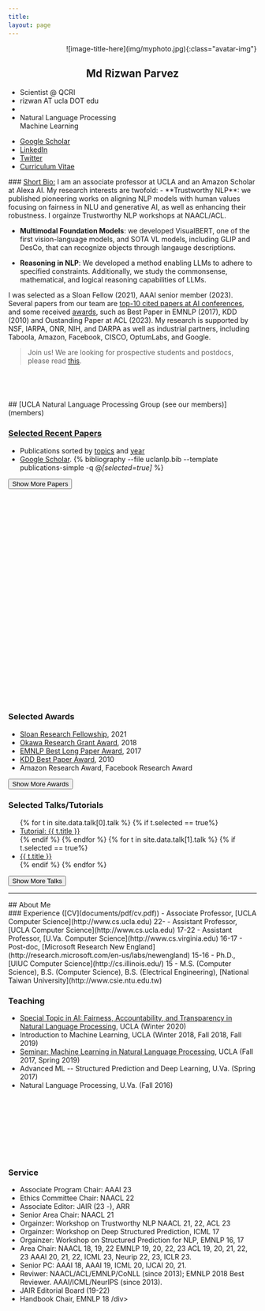 ```yaml
---
title:
layout: page
---
```


<div class="jumbotron profile" id="main-profile">
<div class="container">
<div class="col-md-3" align="right" markdown="1">
![image-title-here](img/myphoto.jpg){:class="avatar-img"}
</div>
<div class="col-md-9">
<h2 align="center"> Md Rizwan Parvez </h2>
<div class="col-md-7 col-md-offset-1" markdown="1" id="main-profile">
  <ul>
  <li><a href="">
  <span class="fa-stack fa-lg">
    <i class="fa fa-circle fa-stack-2x"></i>
    <i class="fa fa-university fa-stack-1x fa-inverse"></i>
  </span>
  </a> <span id="smallbox"> Scientist @ QCRI 
  <!-- <br> Amazon Scholar at @ Alexa AI  -->
  </span></li>
  <li><a href="mailto:{{ site.author.email }}" title="Email me">
  <span class="fa-stack fa-lg">
    <i class="fa fa-circle fa-stack-2x"></i>
    <i class="fa fa-envelope fa-stack-1x fa-inverse"></i>
  </span>
  </a> rizwan AT ucla DOT edu </li>
  <li><a href="">
  <span class="fa-stack fa-lg">
    <i class="fa fa-circle fa-stack-2x"></i>
    <i class="fa fa-location-arrow fa-stack-1x fa-inverse"></i>
  </span> </a> </li>
  <li><a href="">
  <span class="fa-stack fa-lg">
    <i class="fa fa-circle fa-stack-2x"></i>
    <i class="fa fa-hashtag fa-stack-1x fa-inverse"></i>
  </span> </a> <span id="smallbox">Natural Language Processing<br> Machine Learning</span></li>
  </ul>
</div>
<div class="col-md-4" markdown="1" id="main-profile">
<ul>
 <li><a href="https://scholar.google.com/citations?hl=en&user=fqDBtzYAAAAJ" markdown="1">
  <span class="fa-stack fa-lg">
    <i class="fa fa-circle fa-stack-2x"></i>
    <i class="fa fa-graduation-cap fa-stack-1x fa-inverse"></i>
  </span> Google Scholar </a><a href="https://scholar.google.com/citations?user=KhC8rtcAAAAJ&hl=en">
  <i class="fa fa-rss"></i>
  </a>
  </li>
  <li><a href="https://www.youtube.com/channel/UCN7nI4vDPLhnDVTXse5Vjyw" markdown="1">
  <span class="fa-stack fa-lg">
    <i class="fa fa-circle fa-stack-2x"></i>
    <i class="fa fa-linkedin-square  fa-stack-1x fa-inverse"></i>
  </span> LinkedIn</a>
  </li>
  <li><a href="https://www.linkedin.com/in/rizwanparvez" markdown="1">
  <span class="fa-stack fa-lg">
    <i class="fa fa-circle fa-stack-2x"></i>
    <i class="fa fa-twitter fa-stack-1x fa-inverse"></i>
  </span> Twitter</a>
  </li>
 <li><a href="https://rizwan09.github.io/files/cv_md_rizwan_parvez.pdf" markdown="1">
  <span class="fa-stack fa-lg">
    <i class="fa fa-circle fa-stack-2x"></i>
    <i class="fa fa-id-badge fa-stack-1x fa-inverse"></i>
  </span> Curriculum Vitae</a>
  </li>

</ul>
</div>
</div>
</div>
</div>
<div class="row">

<div class="pre-scrollable" markdown="1" style="height:450px; max-height:500px;">
### <a href="members"><i class="fa fa-bullhorn"></i>  Short Bio:</a> 
I am an associate professor at UCLA and an Amazon Scholar at Alexa AI. My research interests are twofold:
- **Trustworthy NLP**: we published pioneering works on aligning NLP models with human values focusing on fairness in NLU and generative AI, as well as enhancing their robustness. I orgainze Trustworthy NLP workshops at NAACL/ACL.

- **Multimodal Foundation Models**: we developed VisualBERT, one of the first vision-language models, and SOTA VL models, including GLIP and DesCo, that can recognize objects through langauge descriptions.

- **Reasoning in NLP**: We developed a method enabling LLMs to adhere to specified constraints. Additionally, we study the commonsense, mathematical, and logical reasoning capabilities of LLMs.

I was selected as a Sloan Fellow (2021), AAAI senior member (2023).
Several papers from our team are [top-10 cited papers at AI conferences](awards/index.html#top10), and some received [awards](awards/index.html#paper),
such as Best Paper in EMNLP (2017), KDD (2010) and Oustanding Paper at ACL (2023).
My research is supported by NSF, IARPA, ONR, NIH, and DARPA as well as industrial partners, including Taboola, Amazon, Facebook, CISCO, OptumLabs, and Google.

> Join us! We are looking for prospective students and postdocs, please read [this](application/).

</div>

<!--
<div class="col-md-6" markdown="1" id="main-profile">
<div class="pre-scrollable" markdown="1" style="height:400px; max-height:400px;">

### <i class="fa fa-plane"></i> Upcoming Travel
<ul>
{% for t in site.data.news[0].news %}
{% capture nowunix %}{{'now' | date: '%s'}}{% endcapture %}
{% capture traveltime %}{{t.end | date: '%s'}}{% endcapture %}
{% if traveltime > nowunix %}
{% if t.start %}
<li> {{ t.start }} -- {{ t.end }}:  <a href="{{ t.url | relative_url }}">{{ t.title }}</a> </li>
{% else %}
<li> {{ t.end }}:  <a href="{{ t.url | relative_url }}">{{ t.title }}</a> </li>
{% endif %}
{% endif %}
{% endfor %}
</ul>
### <i class="fa fa-newspaper-o"></i> Recent News
{% for d in site.data.news[1].news %}
<h4>{{ d.date | date: '%b %Y' }}</h4>
<ul>
{% for t in d.items %}
 <li> {{ t.desc | markdownify | remove: '<p>' | remove: '</p>'}} </li>
{% endfor %}
</ul>
{% endfor %}
</div>
<div class="col-12 text-center">
<button class="see-more">Scroll down to see more</button>
</div>

</div>
<div class="col-md-6" markdown="1" id="main-profile">
<div class="pre-scrollable" markdown="1" style="height:400px; max-height:400px;">
<h2> News </h2>
<a href="https://twitter.com/kaiwei_chang?ref_src=twsrc%5Etfw" class="twitter-follow-button" data-show-count="false">Follow @kaiwei_chang</a><script async src="https://platform.twitter.com/widgets.js" charset="utf-8"></script>


{% assign posts = paginator.posts | default: site.posts %}
<div class="posts-list">
<ul>
  {% for post in posts %}
<li>
 <a  href="{{ post.url | relative_url }}">	{{ post.title }} </a> </li>
  {% endfor %}
</ul>
</div>

{% if paginator.total_pages > 1 %}
<ul class="pagination main-pager">
  {% if paginator.previous_page %}
  <li class="page-item previous">
    <a class="page-link" href="{{ paginator.previous_page_path | relative_url }}">&larr; Newer Posts</a>
  </li>
  {% endif %}
  {% if paginator.next_page %}
  <li class="page-item next">
    <a class="page-link" href="{{ paginator.next_page_path | relative_url }}">Older Posts &rarr;</a>
  </li>
  {% endif %}
</ul>
{% endif %}


</div>

</div>
</div>
<hr/>

!-->
<div class="row" markdown="1">
## [UCLA Natural Language Processing Group (see our members)](members)

<div class="col-md-6" markdown="1" id="main-profile">
<div class="pre-scrollable" markdown="1" style="height:550px; max-height:550px;">

### <i class="fa fa-book"></i> [Selected Recent Papers]({{site.baseurl}}/publications_area)

- Publications sorted by [topics](publications_area/) and [year](publications/)
- [Google Scholar](http://scholar.google.com/citations?user=fqDBtzYAAAAJ&hl=en).
{% bibliography  --file uclanlp.bib --template publications-simple -q @*[selected=true]*  %}
<div class="col-12 text-center">
<a href="publications">
<button class="see-more">Show More Papers</button>
</a>
</div>
</div>
</div>
<div class="col-md-6" markdown="1" id="main-profile">

### <i class="fa fa-trophy"></i> Selected Awards

- [Sloan Research Fellowship](https://sloan.org/fellowships/), 2021
- [Okawa Research Grant Award](http://www.okawa-foundation.or.jp/en/activities/research_grant/list_2018.html), 2018
- [EMNLP Best Long Paper Award](bibliography/zhao2017men), 2017
- [KDD Best Paper Award](http://www.kdd2010.com/awards.shtml), 2010
- Amazon Research Award, Facebook Research Award
<div class="col-12 text-center">
<a href="awards">
<button class="see-more">Show More Awards</button>
</a>
</div>

### <i class="fa fa-microphone"></i> Selected Talks/Tutorials

<ul>
{% for t in site.data.talk[0].talk %}
{% if t.selected == true%}
 <li> <a href="{{ t.url | relative_url }}">Tutorial: {{ t.title }} </a> </li>
{% endif %}
{% endfor %}
{% for t in site.data.talk[1].talk %}
{% if t.selected == true%}
 <li> <a href="{{ t.url | relative_url }}">{{ t.title }} </a> </li>
{% endif %}
{% endfor %}
</ul>
<div class="col-12 text-center">
<a href="talks">
<button class="see-more">Show More Talks</button>
</a>
</div>
</div>
</div>

<hr/>

<div class="row" markdown="1">
## About Me

<div class="col-md-6" markdown="1" id="main-profile">
<div class="pre-scrollable" markdown="1" style="height:500px; max-height:500px;">
### <i class="fa fa-suitcase"></i>  Experience ([CV](documents/pdf/cv.pdf))
- Associate Professor, [UCLA Computer Science](http://www.cs.ucla.edu) 22-
- Assistant Professor, [UCLA Computer Science](http://www.cs.ucla.edu) 17-22
- Assistant Professor, [U.Va. Computer Science](http://www.cs.virginia.edu) 16-17
- Post-doc, [Microsoft Research New England](http://research.microsoft.com/en-us/labs/newengland) 15-16
- Ph.D., [UIUC Computer Science](http://cs.illinois.edu/) 15
- M.S. (Computer Science), B.S. (Computer Science), B.S. (Electrical Engineering), [National Taiwan University](http://www.csie.ntu.edu.tw)

### <i class="fa fa-lightbulb-o"></i> Teaching

- [Special Topic in AI: Fairness, Accountability, and Transparency in Natural Language Processing](https://uclanlp.github.io/CS269-Winter2020/index.html), UCLA (Winter 2020)
- Introduction to Machine Learning, UCLA (Winter 2018, Fall 2018, Fall 2019)
- [Seminar: Machine Learning in Natural Language Processing](https://uclanlp.github.io/CS269-17/overview), UCLA (Fall 2017, Spring 2019)
- Advanced ML -- Structured Prediction and Deep Learning, U.Va. (Spring 2017)
- Natural Language Processing, U.Va. (Fall 2016)
</div>
</div>
<div class="col-md-6" markdown="1" id="main-profile">

### <i class="fa fa-truck"></i> Service

- Associate Program Chair: AAAI 23
- Ethics Committee Chair: NAACL 22
- Associate Editor: JAIR (23 -), ARR
- Senior Area Chair: NAACL 21
- Orgainzer: Workshop on Trustworthy NLP NAACL 21, 22, ACL 23
- Orgainzer: Workshop on Deep Structured Prediction, ICML 17
- Orgainzer: Workshop on Structured Prediction for NLP, EMNLP 16, 17
- Area Chair: NAACL 18, 19, 22 EMNLP 19, 20, 22, 23 ACL 19, 20, 21, 22, 23 AAAI 20, 21, 22, ICML 23, Neurip 22, 23, ICLR 23.
- Senior PC: AAAI 18, AAAI 19, ICML 20, IJCAI 20, 21.
- Reviwer: NAACL/ACL/EMNLP/CoNLL (since 2013); EMNLP 2018 Best Reviewer. AAAI/ICML/NeurIPS (since 2013).
- JAIR Editorial Board (19-22)
- Handbook Chair, EMNLP 18
/div>
</div>
